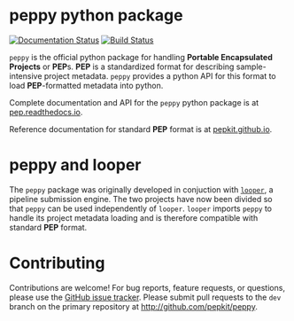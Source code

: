 # peppy python package

[![Documentation Status](http://readthedocs.org/projects/pep/badge/?version=latest)](http://peppy.readthedocs.io/en/latest/?badge=latest) [![Build Status](https://travis-ci.org/pepkit/pep.svg?branch=master)](https://travis-ci.org/pepkit/peppy)

`peppy` is the official python package for handling **Portable Encapsulated Projects** or **PEP**s. **PEP** is a standardized format for describing sample-intensive project metadata. `peppy` provides a python API for this format to load **PEP**-formatted metadata into python.

Complete documentation and API for the `peppy` python package is at [pep.readthedocs.io](http://peppy.readthedocs.io/).

Reference documentation for standard **PEP** format is at [pepkit.github.io](https://pepkit.github.io/).

# peppy and looper

The `peppy` package was originally developed in conjuction with [`looper`](http://github.com/pepkit/looper), a pipeline submission engine. The two projects have now been divided so that `peppy` can be used independently of `looper`. `looper` imports `peppy` to handle its project metadata loading and is therefore compatible with standard **PEP** format.

# Contributing

Contributions are welcome! For bug reports, feature requests, or questions, please use the [GitHub issue tracker](https://github.com/pepkit/peppy/issues). Please submit pull requests to the `dev` branch on the primary repository at http://github.com/pepkit/peppy.
